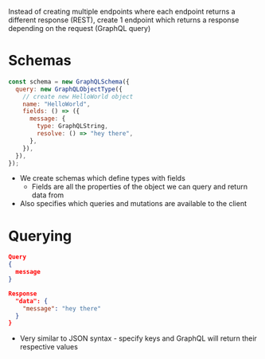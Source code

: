 Instead of creating multiple endpoints where each endpoint returns a different response (REST), create 1 endpoint which returns a response depending on the request (GraphQL query)

# Schemas

```js
const schema = new GraphQLSchema({
  query: new GraphQLObjectType({
    // create new HelloWorld object
    name: "HelloWorld",
    fields: () => ({
      message: {
        type: GraphQLString,
        resolve: () => "hey there",
      },
    }),
  }),
});
```

- We create schemas which define types with fields
    - Fields are all the properties of the object we can query and return data from
- Also specifies which queries and mutations are available to the client

# Querying

```json
Query
{
  message
}
```

```json
Response
  "data": {
    "message": "hey there"
  }
}
```

- Very similar to JSON syntax - specify keys and GraphQL will return their respective values
